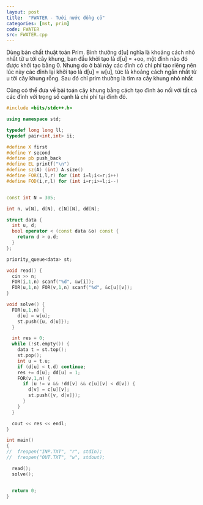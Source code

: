 ```yaml
---
layout: post
title:  "FWATER - Tưới nước đồng cỏ"
categories: [mst, prim]
code: FWATER
src: FWATER.cpp
---
```


Dùng bản chất thuật toán Prim. Bình thường d[u] nghĩa là khoảng cách nhỏ nhất từ u tới cây khung, ban đầu khởi tạo là d[u] = +oo, một đỉnh nào đó được khởi tạo bằng 0. Nhưng do ở bài này các đinh có chi phí tạo riêng nên lúc này các đỉnh lại khởi tạo là d[u] = w[u], tức là khoảng cách ngắn nhất từ u tời cây khung rỗng. Sau đó chỉ prim thường là tìm ra cây khung nhỏ nhất

Cũng có thể đưa về bài toán cây khung bằng cách tạo đỉnh ảo nối với tất cả các đỉnh với trọng số cạnh là chi phí tại đỉnh đó.


```cpp
#include <bits/stdc++.h>

using namespace std;

typedef long long ll;
typedef pair<int,int> ii;

#define X first
#define Y second
#define pb push_back
#define EL printf("\n")
#define sz(A) (int) A.size()
#define FOR(i,l,r) for (int i=l;i<=r;i++)
#define FOD(i,r,l) for (int i=r;i>=l;i--)


const int N = 305;

int n, w[N], d[N], c[N][N], dd[N];

struct data {
  int u, d;
  bool operator < (const data &o) const {
    return d > o.d;
  }
};

priority_queue<data> st;

void read() {
  cin >> n;
  FOR(i,1,n) scanf("%d", &w[i]);
  FOR(u,1,n) FOR(v,1,n) scanf("%d", &c[u][v]);
}

void solve() {
  FOR(u,1,n) {
    d[u] = w[u];
    st.push({u, d[u]});
  }

  int res = 0;
  while (!st.empty()) {
    data t = st.top();
    st.pop();
    int u = t.u;
    if (d[u] < t.d) continue;
    res += d[u]; dd[u] = 1;
    FOR(v,1,n) {
      if (u != v && !dd[v] && c[u][v] < d[v]) {
        d[v] = c[u][v];
        st.push({v, d[v]});
      }
    }
  }

  cout << res << endl;
}

int main()
{
//  freopen("INP.TXT", "r", stdin);
//  freopen("OUT.TXT", "w", stdout);

  read();
  solve();


  return 0;
}
```